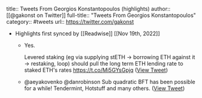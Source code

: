 title:: Tweets From Georgios Konstantopoulos (highlights)
author:: [[@gakonst on Twitter]]
full-title:: "Tweets From Georgios Konstantopoulos"
category:: #tweets
url:: https://twitter.com/gakonst

- Highlights first synced by [[Readwise]] [[Nov 19th, 2022]]
	- Yes. 
	  
	  Levered staking (eg via supplying stETH -> borrowing ETH against it -> restaking, loop) should pull the long term ETH lending rate to staked ETH's rates https://t.co/Mi5GYsGpjq ([View Tweet](https://twitter.com/gakonst/status/1452935013138374657))
	- @aeyakovenko @danrobinson Sub quadratic BFT has been possible for a while! Tendermint, Hotstuff and many others. ([View Tweet](https://twitter.com/gakonst/status/1458387619746926598))